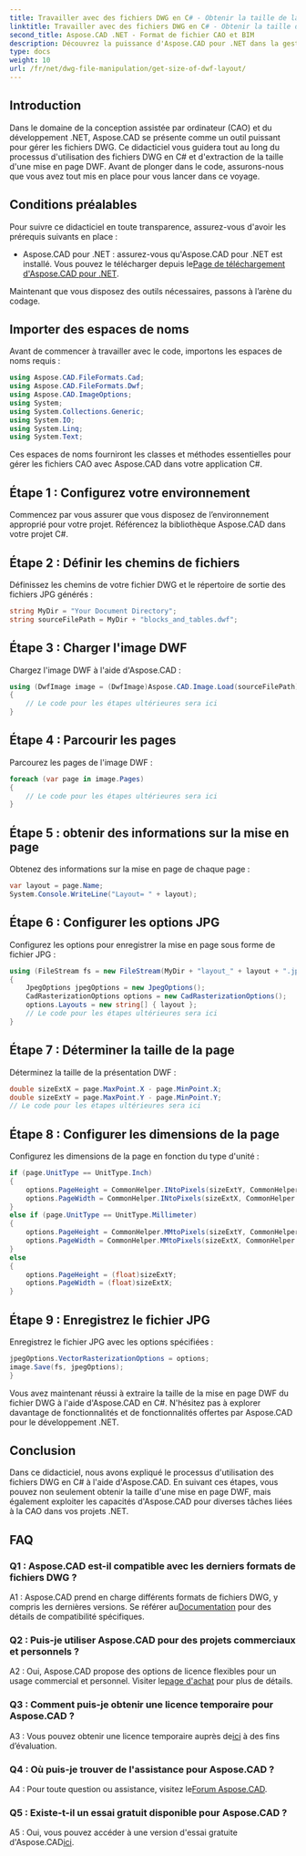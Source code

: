 ```yaml
---
title: Travailler avec des fichiers DWG en C# - Obtenir la taille de la mise en page DWF
linktitle: Travailler avec des fichiers DWG en C# - Obtenir la taille de la mise en page DWF
second_title: Aspose.CAD .NET - Format de fichier CAO et BIM
description: Découvrez la puissance d'Aspose.CAD pour .NET dans la gestion des fichiers DWG. Apprenez à extraire facilement les tailles de mise en page DWF à l’aide de C#.
type: docs
weight: 10
url: /fr/net/dwg-file-manipulation/get-size-of-dwf-layout/
---
```

## Introduction

Dans le domaine de la conception assistée par ordinateur (CAO) et du développement .NET, Aspose.CAD se présente comme un outil puissant pour gérer les fichiers DWG. Ce didacticiel vous guidera tout au long du processus d'utilisation des fichiers DWG en C# et d'extraction de la taille d'une mise en page DWF. Avant de plonger dans le code, assurons-nous que vous avez tout mis en place pour vous lancer dans ce voyage.

## Conditions préalables

Pour suivre ce didacticiel en toute transparence, assurez-vous d'avoir les prérequis suivants en place :

-  Aspose.CAD pour .NET : assurez-vous qu'Aspose.CAD pour .NET est installé. Vous pouvez le télécharger depuis le[Page de téléchargement d'Aspose.CAD pour .NET](https://releases.aspose.com/cad/net/).

Maintenant que vous disposez des outils nécessaires, passons à l’arène du codage.

## Importer des espaces de noms

Avant de commencer à travailler avec le code, importons les espaces de noms requis :

```csharp
using Aspose.CAD.FileFormats.Cad;
using Aspose.CAD.FileFormats.Dwf;
using Aspose.CAD.ImageOptions;
using System;
using System.Collections.Generic;
using System.IO;
using System.Linq;
using System.Text;
```

Ces espaces de noms fourniront les classes et méthodes essentielles pour gérer les fichiers CAO avec Aspose.CAD dans votre application C#.

## Étape 1 : Configurez votre environnement

Commencez par vous assurer que vous disposez de l’environnement approprié pour votre projet. Référencez la bibliothèque Aspose.CAD dans votre projet C#.

## Étape 2 : Définir les chemins de fichiers

Définissez les chemins de votre fichier DWG et le répertoire de sortie des fichiers JPG générés :

```csharp
string MyDir = "Your Document Directory";
string sourceFilePath = MyDir + "blocks_and_tables.dwf";
```

## Étape 3 : Charger l'image DWF

Chargez l'image DWF à l'aide d'Aspose.CAD :

```csharp
using (DwfImage image = (DwfImage)Aspose.CAD.Image.Load(sourceFilePath))
{
    // Le code pour les étapes ultérieures sera ici
}
```

## Étape 4 : Parcourir les pages

Parcourez les pages de l'image DWF :

```csharp
foreach (var page in image.Pages)
{
    // Le code pour les étapes ultérieures sera ici
}
```

## Étape 5 : obtenir des informations sur la mise en page

Obtenez des informations sur la mise en page de chaque page :

```csharp
var layout = page.Name;
System.Console.WriteLine("Layout= " + layout);
```

## Étape 6 : Configurer les options JPG

Configurez les options pour enregistrer la mise en page sous forme de fichier JPG :

```csharp
using (FileStream fs = new FileStream(MyDir + "layout_" + layout + ".jpg", FileMode.Create))
{
    JpegOptions jpegOptions = new JpegOptions();
    CadRasterizationOptions options = new CadRasterizationOptions();
    options.Layouts = new string[] { layout };
    // Le code pour les étapes ultérieures sera ici
}
```

## Étape 7 : Déterminer la taille de la page

Déterminez la taille de la présentation DWF :

```csharp
double sizeExtX = page.MaxPoint.X - page.MinPoint.X;
double sizeExtY = page.MaxPoint.Y - page.MinPoint.Y;
// Le code pour les étapes ultérieures sera ici
```

## Étape 8 : Configurer les dimensions de la page

Configurez les dimensions de la page en fonction du type d'unité :

```csharp
if (page.UnitType == UnitType.Inch)
{
    options.PageHeight = CommonHelper.INtoPixels(sizeExtY, CommonHelper.DPI);
    options.PageWidth = CommonHelper.INtoPixels(sizeExtX, CommonHelper.DPI);
}
else if (page.UnitType == UnitType.Millimeter)
{
    options.PageHeight = CommonHelper.MMtoPixels(sizeExtY, CommonHelper.DPI);
    options.PageWidth = CommonHelper.MMtoPixels(sizeExtX, CommonHelper.DPI);
}
else
{
    options.PageHeight = (float)sizeExtY;
    options.PageWidth = (float)sizeExtX;
}
```

## Étape 9 : Enregistrez le fichier JPG

Enregistrez le fichier JPG avec les options spécifiées :

```csharp
jpegOptions.VectorRasterizationOptions = options;
image.Save(fs, jpegOptions);
}
```

Vous avez maintenant réussi à extraire la taille de la mise en page DWF du fichier DWG à l'aide d'Aspose.CAD en C#. N'hésitez pas à explorer davantage de fonctionnalités et de fonctionnalités offertes par Aspose.CAD pour le développement .NET.

## Conclusion

Dans ce didacticiel, nous avons expliqué le processus d'utilisation des fichiers DWG en C# à l'aide d'Aspose.CAD. En suivant ces étapes, vous pouvez non seulement obtenir la taille d'une mise en page DWF, mais également exploiter les capacités d'Aspose.CAD pour diverses tâches liées à la CAO dans vos projets .NET.

## FAQ

### Q1 : Aspose.CAD est-il compatible avec les derniers formats de fichiers DWG ?

 A1 : Aspose.CAD prend en charge différents formats de fichiers DWG, y compris les dernières versions. Se référer au[Documentation](https://reference.aspose.com/cad/net/) pour des détails de compatibilité spécifiques.

### Q2 : Puis-je utiliser Aspose.CAD pour des projets commerciaux et personnels ?

 A2 : Oui, Aspose.CAD propose des options de licence flexibles pour un usage commercial et personnel. Visiter le[page d'achat](https://purchase.aspose.com/buy) pour plus de détails.

### Q3 : Comment puis-je obtenir une licence temporaire pour Aspose.CAD ?

 A3 : Vous pouvez obtenir une licence temporaire auprès de[ici](https://purchase.aspose.com/temporary-license/) à des fins d’évaluation.

### Q4 : Où puis-je trouver de l'assistance pour Aspose.CAD ?

A4 : Pour toute question ou assistance, visitez le[Forum Aspose.CAD](https://forum.aspose.com/c/cad/19).

### Q5 : Existe-t-il un essai gratuit disponible pour Aspose.CAD ?

 A5 : Oui, vous pouvez accéder à une version d'essai gratuite d'Aspose.CAD[ici](https://releases.aspose.com/).